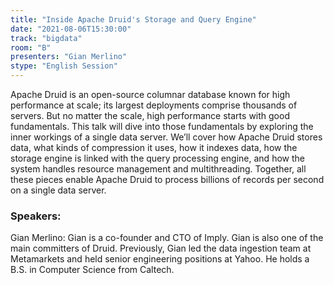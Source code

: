 ```yaml
---
title: "Inside Apache Druid's Storage and Query Engine"
date: "2021-08-06T15:30:00" 
track: "bigdata"
room: "B"
presenters: "Gian Merlino"
stype: "English Session"
---
```

Apache Druid is an open-source columnar database known for high performance at scale; its largest deployments comprise thousands of servers. But no matter the scale, high performance starts with good fundamentals. This talk will dive into those fundamentals by exploring the inner workings of a single data server. We’ll cover how Apache Druid stores data, what kinds of compression it uses, how it indexes data, how the storage engine is linked with the query processing engine, and how the system handles resource management and multithreading. Together, all these pieces enable Apache Druid to process billions of records per second on a single data server.
 ### Speakers: 
 Gian Merlino: Gian is a co-founder and CTO of Imply. Gian is also one of the main committers of Druid. Previously, Gian led the data ingestion team at Metamarkets and held senior engineering positions at Yahoo. He holds a B.S. in Computer Science from Caltech.